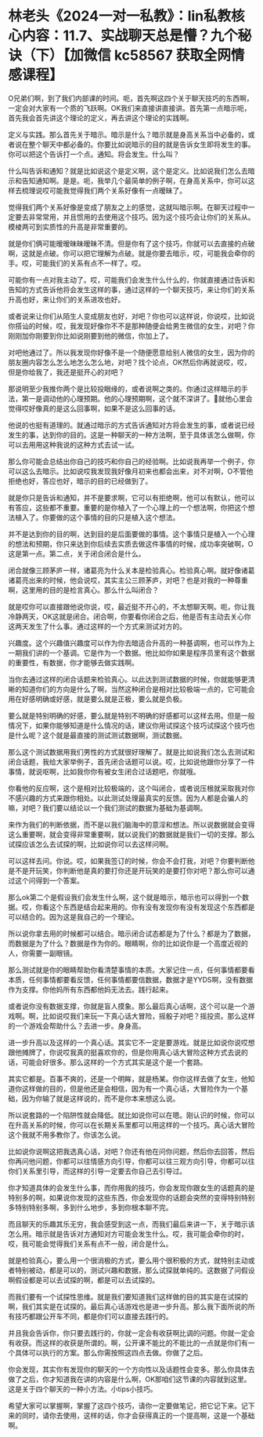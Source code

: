 # 林老头《2024一对一私教》：lin私教核心内容：11.7、实战聊天总是懵？九个秘诀（下）【加微信 kc58567 获取全网情感课程】

O兄弟们啊，到了我们内部课的时间。呃，首先啊这四个关于聊天技巧的东西啊，一定会对大家有一个质的飞跃啊。OK我们来直接讲直接讲。首先第一点暗示呃，首先我会首先讲这个理论的定义，再去讲这个理论的实践啊。

定义与实践。那么首先关于暗示。暗示是什么？暗示就是身高关系当中必备的，或者说在整个聊天中都必备的。你要比如说暗示的目的就是告诉女生即将发生的事。你可以把这个告诉打一个点。通知。将会发生。什么叫？

什么叫告诉和通知？就是比如说这个是定义啊，这个是定义。比如说我们怎么去暗示和告知通知啊。是是。呃，我举几个最简单的例子啊，在身高关系中，你可以这样去梳理说哎可能我觉得我们两个关系好像有一点暧昧了。

觉得我们两个关系好像是变成了朋友之上的感觉，这就叫暗示啊。在聊天过程中一定要去非常常用，并且惯用的去使用这个技巧。因为这个技巧会让你们的关系从。模棱两可到实质性的升高是非常重要的。

就是你们俩可能暧暧昧昧暧昧不清。但是你有了这个技巧，你就可以去直接的点破啊，这就是点破。你可以把它理解为点破。就是你要去暗示，哎，可能我会牵你的手。哎，可能我们的关系有点不一样了。哎。

可能你有一点对我主动了。哎，可能我们会发生什么什么的，你就直接通过告诉和告知的方式告诉他将会发生这样的事，通过这样的一个聊天技巧，来让你们的关系升高也好，来让你们的关系进攻也好。

或者说来让你们从陌生人变成朋友也好，对吧？你也可以这样说，你说哎，比如说你搭讪的时候，哎，我发现好像你不不是那种随便会给男生微信的女生，对吧？你刚刚加你刚要到你比如说刚要到他的微信，你加上了。

对吧他通过了。所以我发现你好像不是一个随便愿意给别人微信的女生，因为你的朋友圈内容怎么怎么地怎么怎么地，对吧？找个论点，OK然后你再就说哎，哎，但是你给我了，我还是挺开心的对吧？

那说明至少我推你两个是比较投眼缘的，或者说啊之类的。你通过这样暗示的手法，第一是调动他的心理预期。他的心理预期啊，这个就不深讲了。🤧就他心里会觉得哎好像真的是这么回事啊，如果不是这么回事的话。

他说的也挺有道理的。就通过暗示的方式告诉通知对方将会发生的事，或者说已经发生的事，达到你的目的。这是一种聊天的一种方法啊，至于具体该怎么做啊，你可以去用用这种我说的这种方式去试一试。

那么你可能会总结出你自己的技巧和你自己的经验啊。比如说我再举一个例子，你可以这么去暗示。比如说哎我发现我好像月初来也都会出来，对不对啊，O不管他拒绝也好，答应也好，暗示的目的已经做到了。

就是你只是告诉和通知，并不是要求啊，它可以有拒绝啊，他可以有默认，他可以有答应，这些都不重要。重要的是你植入了一个心理上的一个想法啊，你把这个想法植入了。你要做的这个事情的目的只是植入这个想法。

并不是达到你的目的啊，达到目的是后面要做的事情。这个事情只是植入一个心理的想法和预期，你只来达到你后续去实质去做这件事情的时候，成功率突破啊，O这是第一点。第二点，关于闭合闭合是什么。

闭合就像三顾茅庐一样，诸葛亮为什么关本是检验真心。检验真心啊。就好像诸葛诸葛亮出来的时候，他会说哎，其实主公三顾茅庐，对吧？也是对我的一种尊重啊，这里用的目的是检言真心。那么什么叫闭合？

就是哎你可以直接跟他说你说，哎，最近挺不开心的，不太想聊天啊。呃，你让我冷静两天，OK这就是闭合。闭合啊，你要看你闭合之后，他是否有主动去关心你这两天发生了什么事。通过这样的一个方式来测试对方的。

兴趣度。这个兴趣值兴趣度可以作为你去暗适合升高的一种基调啊，也可以作为上一期我们讲的一个基调。它是作为一个数据。他比如你如果是程序员里有这个数据的重要性，有数据，你才能够去做实践啊。

当你去通过这样的闭合话题来检验真心。以此达到测试数据的时候，你就能够更清晰的知道你们的方向是什么了啊，当然这种闭合是相对比较极端一点的，它可能会用在好感明确或好感，就是要么就是正极，要么就是负极。

要么就是特别明确的好感，要么就是特别不明确的好感都可以这样去用。但是一般情况下，如果你能够知道是什么情况的话，建议你用试探这个技巧试探这个技巧也是什么呢？这个就是最直接的测试测试数据啊，测试数据。

那么这个测试数据用我们男性的方式就很好理解了。就是比如说我们怎么去测试和闭合话题，我给大家举例子，首先闭合话题可以说。哎，比如说他跟你分享了一件事情，就说呕啊，比如我你你有被女生闭合过话题吧，你就哦。

你看他的反应啊，这个是相对比较极端的，这个叫闭合，或者说压根就采取我对你不感兴趣的方式来跟你相处。以此测试处理最真实的反馈。因为人都是会骗人的嘛，对吧？我们要以结论以一个我们测试的数据为基础为基调啊。

来作为我们的判断依据，而不是以我们脑海中的意淫和想法。所以说数据就会变得这么重要啊，就会变得非常重要啊，就以说我们的数据就是我们一切的支撑。那么试探应该怎么去试探的啊，比如说你可以去这样问啊。

可以这样去问。你说。哎，如果我签订的时候，你会不会打我，对吧？你要判断他是不是开玩笑，你判断他是真的要打你还是开玩笑的是要打你对吧？那么你可以通过这个问得到一个答案。

那么ok第二个是假设我们会发生什么啊，这个就是暗示，暗示也可以得到一个数据。哎，你看这个东西是结合起来用的。你有没有发现你有没有发现这个东西都是可以结合的。因为这是我自己的一个理论。

所以说你拿去用的时候都可以结合。暗示闭合试态都是为了什么？都是为了数据，而数据是为了什么？数据是作为你的。眼睛啊，你的比如说你是一个高度近视的人，你需要一副眼镜。

那么测试就是你的眼睛帮助你看清楚事情的本质。大家记住一点，任何事情都要看本质，任何事情都要看反馈，任何事情都要信数据，数据才是YYDS啊，没有数据作为支撑。你他妈所有东西都他妈无法去。践行起来。

或者说你没有数据支撑，你就是盲人摸象。那么最后真心话啊，这个可以是一个游戏啊。啊，比如说哎我们来玩一下真心话大冒险，摇骰子对吧？摇投资。那么这样的一个游戏会帮助什么？去进一步。身身高。

进一步升高以及这样的一个真心话。其实它不一定是要游戏。就是比如说你说哎想跟他摊牌了，你说哎我真的挺喜欢你的，但是你用真心话大冒险这种方式去说的话，可能会好很多。那么这样的一个方式其实是这个是一个套路。

其实它都是。百事不爽的，还是一个明眸，就是杨某。你你这样去做了女生，他知道你这样做的目的，但是他还是会相信，因为有一个真心话，大冒险作为一个基础，因为你输了就是这样说的，而不是你本来想这么说。

所以说套路的一个陷阱性就会降低。就比如说你可以在嗯。刚认识的时候，你可以在升高关系的时候，你可以在长期关系里都可以用这样的一个技巧。真心话大冒险这个我就不用多教你了。你该怎么说。

比如说你说啊这把我选真心话，对吧？你还有他在问你问题，然后你去回答，然后你再问他问题，你都可以往情感方向引导，你都可以往三观方向引导，你都可以往你们关系里引导，而这样的引导一定要去你自己去引导过。

你才知道具体的会发生什么事，而你用我的技巧，你会发现你跟女生的话题真的是特别多的啊，如果说你发现的这些东西，你会发现你的话题会突然的变得特别特别多特别特别多啊，多到什么地步，多到你根本聊不完。

而且聊天的乐趣其乐无穷，我会感受到这一点，而我们最后来讲一下，关于暗示该怎么用。暗示就是告诉对方通知对方可能会发生什么。哎，我可能会牵你的时，哎，我可能会觉得我们关系有点不一般，闭合是什么。

就是检验真心，要么用一个很消极的方式，要么用个很积极的方式，就特别主动或者特别被动，都是可以的，测试兴趣和数据，那么试探就单纯的。这数据了问假设啊假设都是可以去试探的啊，都是可以去试探的。

而我们要有一个试探性思维。就是我们要知道我们这样做的目的其实是在试探的啊，我们其实是在试探的。最后真心话游戏也是进一步升高。那么我下面所说的所有技巧都跟公开车不同，都是你们可以直接去践行的。

并且我会告诉你，你只要去践行的，你就一定会有收获啊比调的问题。你就一定会有收获。而这样的收获是所谓的。啊，公开课不能比的不能比的一点就是你们有一个具体可以执行的方案。那么你需按照这四点去做。你做了之后。

你会发现，其实你有发现你的聊天的一个方向性以及话题性会变多。那么你具体去做了之后，你才知道我在讲的内容是什么啊，OK那咱们这节课的内容就到这里。这是关于四个聊天的一种小方法。小tips小技巧。

希望大家可以掌握啊，掌握了这四个技巧，请你一定要做笔记，把它记下来。记下来的同时，请你去使用，这样的话，你才会获得真正的一个提高啊，这是一个基础啊。

